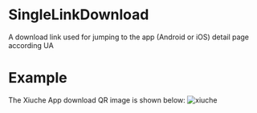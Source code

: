 # SingleLinkDownload
A download link used for jumping to the app (Android or iOS) detail page according UA


# Example
The Xiuche App download QR image is shown below:
![](http://xiuche.saeapp.com/download_qr.jpg "xiuche")